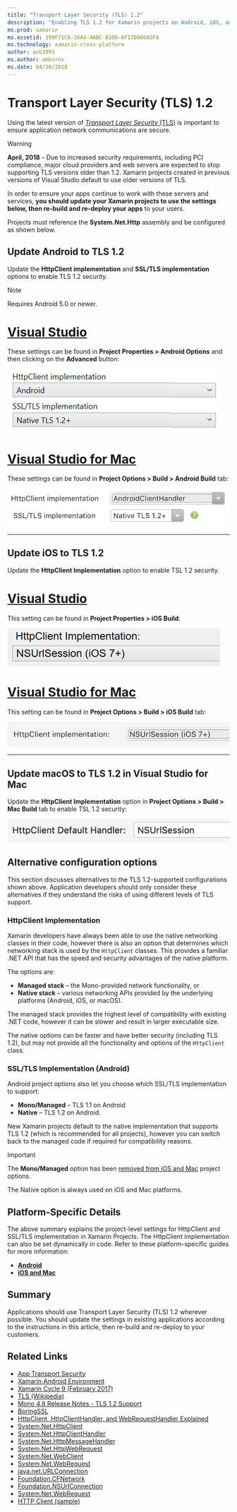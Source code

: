 ```yaml
---
title: "Transport Layer Security (TLS) 1.2"
description: "Enabling TLS 1.2 for Xamarin projects on Android, iOS, and Mac"
ms.prod: xamarin
ms.assetid: 399F71C6-16A4-4ABC-B30D-AF17D066A5FA
ms.technology: xamarin-cross-platform
author: asb3993
ms.author: amburns
ms.date: 04/20/2018
---
```

# Transport Layer Security (TLS) 1.2

Using the latest version of [_Transport Layer Security_ (TLS)](https://en.wikipedia.org/wiki/Transport_Layer_Security)
is important to ensure application network communications are secure.

> [!WARNING]
> **April, 2018** – Due to increased security requirements, including PCI compliance, major cloud providers and web servers are expected to stop supporting TLS versions older than 1.2.  Xamarin projects created in previous versions of Visual Studio default to use older versions of TLS.
>
> In order to ensure your apps continue to work with these servers and services, **you should update your Xamarin projects to use the settings below, then re-build and re-deploy your apps** to your users.

Projects must reference the **System.Net.Http** assembly and be configured as shown below.

## Update Android to TLS 1.2

Update the **HttpClient implementation** and **SSL/TLS implementation** options to enable TLS 1.2 security.

> [!NOTE]
> Requires Android 5.0 or newer.

# [Visual Studio](#tab/windows)

These settings can be found in **Project Properties > Android Options** and then clicking on the **Advanced** button:

[![Configure HttpClient and TLS in Visual Studio](transport-layer-security-images/android-win-sml.png)](transport-layer-security-images/android-win.png#lightbox)

# [Visual Studio for Mac](#tab/macos)

These settings can be found in **Project Options > Build > Android Build** tab:

[![Configure HttpClient and TLS in Visual Studio for Mac](transport-layer-security-images/android-mac-sml.png)](transport-layer-security-images/android-mac.png#lightbox)

-----

## Update iOS to TLS 1.2

Update the **HttpClient Implementation** option to enable TSL 1.2 security.

# [Visual Studio](#tab/windows)

This setting can be found in **Project Properties > iOS Build**:

[![Configure HttpClient and TLS in Visual Studio](transport-layer-security-images/ios-win-sml.png)](transport-layer-security-images/ios-win.png#lightbox)

# [Visual Studio for Mac](#tab/macos)

This setting can be found in **Project Options > Build > iOS Build** tab:

[![Configure HttpClient in Visual Studio for Mac](transport-layer-security-images/ios-mac-sml.png)](transport-layer-security-images/ios-mac.png#lightbox)

-----

## Update macOS to TLS 1.2 in Visual Studio for Mac

Update the **HttpClient Implementation** option in **Project Options > Build > Mac Build** tab to enable TSL 1.2 security:

[![Configure HttpClient in Visual Studio for Mac](transport-layer-security-images/macos-mac-sml.png)](transport-layer-security-images/macos-mac.png#lightbox)

## Alternative configuration options

This section discusses alternatives to the TLS 1.2-supported configurations shown above.
Application developers should only consider these alternatives if they understand the risks
of using different levels of TLS support.

### HttpClient Implementation

Xamarin developers have always been able to use the native networking classes
in their code, however there is also an option that determines which networking
stack is used by the `HttpClient` classes. This provides a familiar .NET API
that has the speed and security advantages of the native platform.

The options are:

- **Managed stack** – the Mono-provided network functionality, or
- **Native stack** – various networking APIs provided by the underlying
  platforms (Android, iOS, or macOS).

The managed stack provides the highest level of compatibility with existing
.NET code, however it can be slower and result in larger executable size.

The native options can be faster and have better security (including TLS 1.2),
but may not provide all the functionality and options of the `HttpClient` class.

### SSL/TLS Implementation (Android)

Android project options also let you choose which SSL/TLS implementation to support:

- **Mono/Managed** – TLS 1.1 on Android
- **Native** – TLS 1.2 on Android.

New Xamarin projects default to the native implementation that
supports TLS 1.2 (which is recommended for all projects),
however you can switch back to the managed code if required for compatibility reasons.

> [!IMPORTANT]
> The **Mono/Managed** option has been [removed from iOS and Mac](https://developer.xamarin.com/releases/ios/xamarin.ios_10/xamarin.ios_10.8/) project options.
>
> The Native option is always used on iOS and Mac platforms.

## Platform-Specific Details

The above summary explains the project-level settings for HttpClient
and SSL/TLS implementation in Xamarin Projects. The HttpClient implementation
can also be set dynamically in code. Refer to these platform-specific guides for more information:

- [**Android**](~/android/app-fundamentals/http-stack.md)
- [**iOS and Mac**](~/cross-platform/macios/http-stack.md)


## Summary

Applications should use Transport Layer Security (TLS) 1.2 wherever possible.
You should update the settings in existing applications according to the instructions
in this article, then re-build and re-deploy to your customers.

## Related Links

- [App Transport Security](~/ios/app-fundamentals/ats.md)
- [Xamarin.Android Environment](~/android/deploy-test/environment.md)
- [Xamarin Cycle 9 (February 2017)](https://releases.xamarin.com/stable-release-cycle-9/)
- [TLS (Wikipedia)](https://en.wikipedia.org/wiki/Transport_Layer_Security)
- [Mono 4.8 Release Notes - TLS 1.2 Support](http://www.mono-project.com/docs/about-mono/releases/4.8.0/#tls-12-support)
- [BoringSSL](https://boringssl.googlesource.com/boringssl/)
- [HttpClient, HttpClientHandler, and WebRequestHandler Explained](https://blogs.msdn.microsoft.com/henrikn/2012/08/07/httpclient-httpclienthandler-and-webrequesthandler-explained/)
- [System.Net.HttpClient](https://msdn.microsoft.com/library/system.net.http.httpclient(v=vs.118).aspx)
- [System.Net.HttpClientHandler](https://msdn.microsoft.com/library/system.net.http.httpclienthandler(v=vs.118).aspx)
- [System.Net.HttpMessageHandler](https://msdn.microsoft.com/library/system.net.http.httpmessagehandler(v=vs.118).aspx)
- [System.Net.HttpWebRequest](https://msdn.microsoft.com/library/system.net.httpwebrequest(v=vs.110).aspx)
- [System.Net.WebClient](https://msdn.microsoft.com/library/system.net.webclient(v=vs.110).aspx)
- [System.Net.WebRequest](https://msdn.microsoft.com/library/system.net.webrequest(v=vs.110).aspx)
- [java.net.URLConnection](http://developer.android.com/reference/java/net/URLConnection.html)
- [Foundation.CFNetwork](https://developer.xamarin.com/api/type/CoreFoundation.CFNetwork/)
- [Foundation.NSUrlConnection](https://developer.xamarin.com/api/type/Foundation.NSUrlConnection/)
- [System.Net.WebRequest](https://msdn.microsoft.com/library/system.net.webrequest(v=vs.110).aspx)
- [HTTP Client (sample)](https://developer.xamarin.com/samples/monotouch/HttpClient/)
